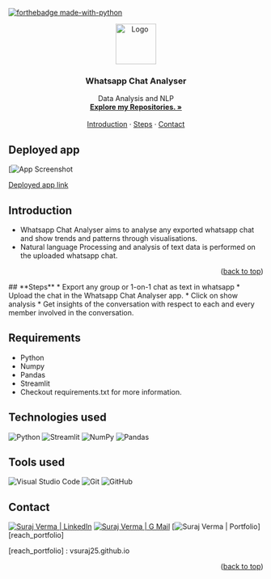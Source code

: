[![forthebadge made-with-python](http://ForTheBadge.com/images/badges/made-with-python.svg)](https://www.python.org/)

<div id="top"></div>

<div align="center">
  <a href="https://github.com/vsuraj25">
    <img src="https://img.icons8.com/dotty/80/null/whatsapp.png" alt="Logo" width="80" height="80"/> 
  </a>

    
<h3 align="center">Whatsapp Chat Analyser</h3>

 <p align="center">
    Data Analysis and NLP
    <br />
    <a href="https://github.com/vsuraj25"><strong>Explore my Repositories. »</strong></a>
    <br />
    <br />
    <a href="#intro">Introduction</a>
    ·
    <a href="#steps"> Steps</a>
    ·
    <a href="#contact">Contact</a>
  </p>
</div>



## **Deployed app**
[![App Screenshot](https://user-images.githubusercontent.com/55409076/216035141-a58a6356-6a51-43b8-b5d5-15382069bc9d.PNG)

[Deployed app link](https://vsuraj25-whatsapp-chat-analyser-app-kjjjlr.streamlit.app/)

<!-- GETTING STARTED -->
<div id="intro"></div>

## **Introduction**
*  Whatsapp Chat Analyser aims to analyse any exported whatsapp chat and show trends and patterns through visualisations. 
*  Natural language Processing and analysis of text data is performed on the uploaded whatsapp chat.


<p align="right">(<a href="#top">back to top</a>)</p> 

<!-- Steps -->
<div id="steps"></div>
## **Steps**
* Export any group or 1-on-1 chat as text in whatsapp
* Upload the chat in the Whatsapp Chat Analyser app.
* Click on show analysis
* Get insights of the conversation with respect to each and every member involved in the conversation.

## **Requirements**
* Python 
* Numpy
* Pandas
* Streamlit
* Checkout requirements.txt for more information.

## **Technologies used**
![Python](https://img.shields.io/badge/python-3670A0?style=for-the-badge&logo=python&logoColor=ffdd54)
![Streamlit](https://img.shields.io/badge/Streamlit-FF4B4B?style=for-the-badge&logo=Streamlit&logoColor=white)
![NumPy](https://img.shields.io/badge/numpy-%23013243.svg?style=for-the-badge&logo=numpy&logoColor=white)
![Pandas](https://img.shields.io/badge/pandas-%23150458.svg?style=for-the-badge&logo=pandas&logoColor=white)


## **Tools used**
![Visual Studio Code](https://img.shields.io/badge/Visual_Studio_Code-0078D4?style=for-the-badge&logo=visual%20studio%20code&logoColor=white)
![Git](https://img.shields.io/badge/git-%23F05033.svg?style=for-the-badge&logo=git&logoColor=white)
![GitHub](https://img.shields.io/badge/github-%23121011.svg?style=for-the-badge&logo=github&logoColor=white)

<!-- CONTACT -->
<div id="contact"></div>

## **Contact**
[![Suraj Verma | LinkedIn](https://img.shields.io/badge/Suraj_Verma-eeeeee?style=for-the-badge&logo=linkedin&logoColor=ffffff&labelColor=0A66C2)][reach_linkedin]
[![Suraj Verma | G Mail](https://img.shields.io/badge/sv255255-eeeeee?style=for-the-badge&logo=gmail&logoColor=ffffff&labelColor=EA4335)][reach_gmail]
[![Suraj Verma | Portfolio](https://img.shields.io/badge/My_Portfolio-eeeeee?style=for-the-badge)][reach_portfolio]

[reach_linkedin]: https://www.linkedin.com/in/suraj-verma-982b31157/
[reach_gmail]: mailto:sv255255@gmail.com?subject=Github
[reach_portfolio] : vsuraj25.github.io


<p align="right">(<a href="#top">back to top</a>)</p>



